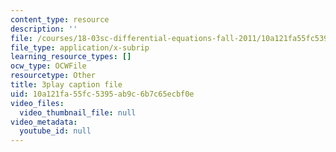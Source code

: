 ```yaml
---
content_type: resource
description: ''
file: /courses/18-03sc-differential-equations-fall-2011/10a121fa55fc5395ab9c6b7c65ecbf0e_z-meBrqcy_I.vtt
file_type: application/x-subrip
learning_resource_types: []
ocw_type: OCWFile
resourcetype: Other
title: 3play caption file
uid: 10a121fa-55fc-5395-ab9c-6b7c65ecbf0e
video_files:
  video_thumbnail_file: null
video_metadata:
  youtube_id: null
---
```

